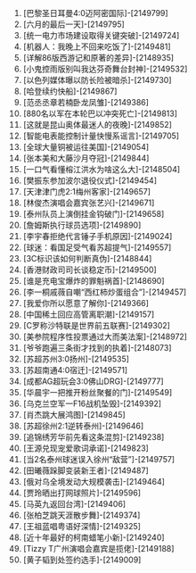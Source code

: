 
1. [巴黎圣日耳曼4:0迈阿密国际]-[2149799]
1. [六月的最后一天]-[2149795]
1. [统一电力市场建设取得关键突破]-[2149724]
1. [机器人：我晚上不回来吃饭了]-[2149481]
1. [详解86版西游记和原著的差异]-[2148935]
1. [小鬼控雨版别叫我达芬奇舞台封神]-[2149532]
1. [以色列媒体曝以防长险被暗杀]-[2149730]
1. [哈登续约快船]-[2149867]
1. [范丞丞章若楠卧龙凤雏]-[2149386]
1. [880名以军在本轮巴以冲突死亡]-[2149813]
1. [这就是昆山奥体最迷人的夜晚]-[2149852]
1. [智能电表能控制计量快慢系谣言]-[2149705]
1. [全球大量铜被运往美国]-[2149054]
1. [张本美和大藤沙月夺冠]-[2149844]
1. [一口气看懂榕江洪水为啥这么大]-[2148504]
1. [樊振东参加波尔退役仪式]-[2149454]
1. [天津津门虎2:1梅州客家]-[2149657]
1. [林俊杰演唱会嘉宾张艺兴]-[2149671]
1. [泰州队员上演倒挂金钩破门]-[2149658]
1. [詹姆斯执行球员选项]-[2149890]
1. [李宇春拒绝代言锤子手机原因]-[2149024]
1. [球迷：看国足受气看苏超提气]-[2149557]
1. [3C标识该如何判断真伪]-[2148844]
1. [香港财政司司长谈稳定币]-[2149500]
1. [谁是充电宝爆炸的罪魁祸首]-[2148690]
1. [李一桐戚薇自嘲“西红柿炒蛋组合”]-[2149457]
1. [我爱你所以愿意了解你]-[2149366]
1. [中国稀土回应高管离职潮]-[2149157]
1. [C罗称沙特联是世界前五联赛]-[2149302]
1. [美参院程序性投票通过大而美法案]-[2148972]
1. [爷爷跑遍三条街才找到的执着]-[2148073]
1. [苏超苏州3:0扬州]-[2149535]
1. [苏超南通4:0宿迁]-[2149571]
1. [成都AG超玩会3:0佛山DRG]-[2149777]
1. [华晨宇一把推开粉丝聚餐的门]-[2149549]
1. [乌克兰空军一F16战机坠毁]-[2149392]
1. [肖杰跳大展鸿图]-[2149845]
1. [苏超徐州2:1逆转泰州]-[2149646]
1. [追锦绣芳华前先看这条混剪]-[2149238]
1. [王源兑现宠爱歌词承诺]-[2149823]
1. [当2名泰州球迷误入徐州“敌营”]-[2149757]
1. [田曦薇跺脚变装新王者]-[2149487]
1. [俄对乌全境发动大规模袭击]-[2149464]
1. [贾玲晒出打网球照片]-[2149596]
1. [马英九返回台湾]-[2149406]
1. [张柏芝跳天涯散步舞]-[2149374]
1. [王祖蓝唱粤语好深情]-[2149325]
1. [近十年最好的柯南蜡笔小新]-[2149240]
1. [Tizzy T广州演唱会嘉宾是揽佬]-[2149188]
1. [黄子韬到处签约选手]-[2149009]